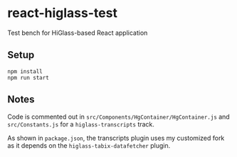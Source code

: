 # react-higlass-test
Test bench for HiGlass-based React application

## Setup

```
npm install
npm run start
```

## Notes

Code is commented out in `src/Components/HgContainer/HgContainer.js` and `src/Constants.js` for a `higlass-transcripts` track. 

As shown in `package.json`, the transcripts plugin uses my customized fork as it depends on the `higlass-tabix-datafetcher` plugin.